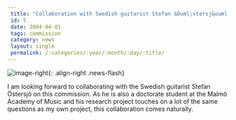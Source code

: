 ```yaml
---
 title: "Collaboration with Swedish guitarist Stefan &Ouml;stersj&ouml;"
 id: 5
 date: 2004-04-01
 tags: commission
 category: news
 layout: single
 permalink: /:categories/:year/:month/:day/:title/
---
```

![image-right](NULL){: .align-right .news-flash}

I am looking forward to collaborating with the Swedish guitarist Stefan &Ouml;stersj&ouml; on this commission. As he is also a doctorate student at the Malm&ouml; Academy of Music and his research project touches on a lot of the same questions as my own project, this collaboration comes naturally.

